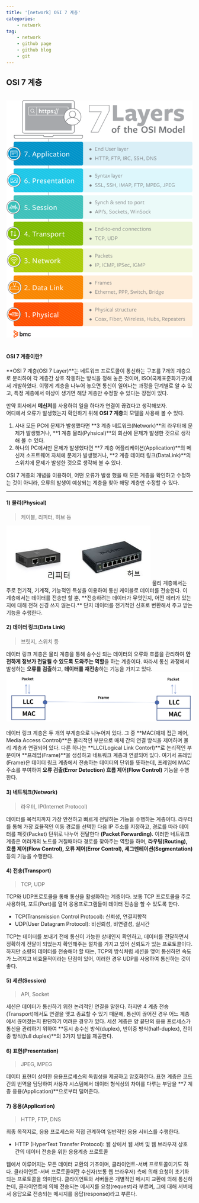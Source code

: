 ```yaml
---
title: '[network] OSI 7 계층'
categories:
    - network
tag:
    - network
    - github page
    - github blog
    - git
---
```


## OSI 7 계층
<br>
<center>
<img src="/assets/images/posts/2022-11-24-OSI 7 계층/OSI.png">
</center>
<br>

#### OSI 7 계층이란?
**OSI 7 계층(OSI 7 Layer)**는 네트워크 프로토콜이 통신하는 구조를 7개의 계층으로 분리하여 각 계층간 상호 작동하는 방식을 정해 놓은 것이며, ISO(국제표준화기구)에서 개발하였다. 이렇게 계층을 나누어 놓으면 통신이 일어나는 과정을 단계별로 알 수 있고, 특정 계층에서 이상이 생기면 해당 계층만 수정할 수 있다는 장점이 있다.

>
만약 회사에서 **메신저**를 사용하여 일을 하다가 연결이 끊겼다고 생각해보자.  
어디에서 오류가 발생했는지 확인하기 위해 **OSI 7 계층**의 모델을 사용해 볼 수 있다.  
1. 사내 모든 PC에 문제가 발생했다면 **3 계층 네트워크(Network)**의 라우터에 문제가 발생했거나, **1 계층 물리(Pyhsical)**의 회선에 문제가 발생한 것으로 생각해 볼 수 있다.  
2. 하나의 PC에서만 문제가 발생했다면 **7 계층 어플리케이션(Application)**의 메신저 소프트웨어 자체에 문제가 발생했거나, **2 계층 데이터 링크(DataLink)**의 스위치에 문제가 발생한 것으로 생각해 볼 수 있다.  
>
OSI 7 계층의 개념을 이용하여, 어떤 오류가 발생 했을 때 모든 계층을 확인하고 수정하는 것이 아니라, 오류의 발생이 예상되는 계층을 찾아 해당 계층만 수정할 수 있다.
<hr>

#### 1) 물리(Physical)
> 케이블, 리피터, 허브 등

<img src="/assets/images/posts/2022-11-24-OSI 7 계층/repeater_hub.png">  
물리 계층에서는 주로 전기적, 기계적, 기능적인 특성을 이용하여 통신 케이블로 데이터를 전송한다. 이 계층에서는 데이터를 전송만 할 뿐, **전송하려는 데이터가 무엇인지, 어떤 에러가 있는지에 대해 전혀 신경 쓰지 않는다.** 단지 데이터를 전기적인 신호로 변환해서 주고 받는 기능을 수행한다.

#### 2) 데이터 링크(Data Link)
> 브릿지, 스위치 등

데이터 링크 계층은 물리 계층을 통해 송수신 되는 데이터의 오류와 흐름을 관리하여 **안전하게 정보가 전달될 수 있도록 도와주는 역할**을 하는 계층이다. 따라서 통신 과정에서 발생하는 **오류를 검출**하고, **데이터를 재전송**하는 기능을 가지고 있다.
<img src="/assets/images/posts/2022-11-24-OSI 7 계층/datalink.png">  
<br>
데이터 링크 계층은 두 개의 부계층으로 나누어져 있다. 그 중 **MAC(매체 접근 제어, Media Access Control)**은 물리적인 부분으로 매체 간의 연결 방식을 제어하며 물리 계층과 연결되어 있다. 다른 하나는 **LLC(Logical Link Contorl)**로 논리적인 부분이며 **프레임(Frame)**을 생성하고 네트워크 계층과 연결되어 있다. 여기서 프레임(Frame)은 데이터 링크 계층에서 전송하는 데이터의 단위를 뜻하는데, 프레임에 MAC 주소를 부여하여 **오류 검출(Error Detection) 흐름 제어(Flow Control)** 기능을 수행한다.

#### 3) 네트워크(Network)
> 라우터, IP(Internet Protocol)

데이터를 목적지까지 가장 안전하고 빠르게 전달하는 기능을 수행하는 계층이다. 라우터를 통해 가장 효율적인 이동 경로를 선택한 다음 IP 주소를 지정하고, 경로를 따라 데이터를 패킷(Packet) 단위로 나누어 전달한다 **(Packet Forwarding)**. 이러한 네트워크 계층은 여러개의 노드를 거칠때마다 경로를 찾아주는 역할을 하며, **라우팅(Routing), 흐름 제어(Flow Control), 오류 제어(Error Control), 세그멘테이션(Segmentation)** 등의 기능을 수행한다.

#### 4) 전송(Transport)
> TCP, UDP

TCP와 UDP프로토콜을 통해 통신을 활성화하는 계층이다. 보통 TCP 프로토콜을 주로 사용하여, 포트(Port)를 열어 응용프로그램들이 데이터 전송을 할 수 있도록 한다.  
- TCP(Transmission Control Protocol): 신뢰성, 연결지향적
- UDP(User Datagram Protocol): 비신뢰성, 비연결성, 실시간

TCP는 데이터를 보내기 전에 통신이 가능한 상태인지 확인하고, 데이터를 전달하면서 정확하게 전달이 되었는지 확인해주는 절차를 가지고 있어 신뢰도가 있는 프로토콜이다. 하지만 소량의 데이터를 전송해야 할 때는, TCP의 방식처럼 세션을 맺어 통신하면 속도가 느려지고 비효율적이라는 단점이 있어, 이러한 경우 UDP를 사용하여 통신하는 것이 좋다.

#### 5) 세션(Session)
> API, Socket

세션은 데이터가 통신하기 위한 논리적인 연결을 말한다. 하지만 4 계층 전송(Transport)에서도 연결을 맺고 종료할 수 있기 때문에, 통신이 끊어진 경우 어느 계층에서 끊어졌는지 판단하기 어려운 경우가 있다. 세션 계층은 양 끝단의 응용 프로세스가 통신을 관리하기 위하여 **동시 송수신 방식(duplex), 반이중 방식(half-duplex), 전이중 방식(full duplex)**의 3가지 방법을 제공한다.

#### 6) 표현(Presentation)
> JPEG, MPEG

데이터 표현이 상이한 응용프로세스의 독립성을 제공하고 암호화한다. 표현 계층은 코드 간의 번역을 담당하여 사용자 시스템에서 데이터 형식상의 차이를 다루는 부담을 **7 계층 응용(Application)**으로부터 덜어준다.

#### 7) 응용(Application)
> HTTP, FTP, DNS

최종 목적지로, 응용 프로세스와 직접 관계하여 일반적인 응용 서비스를 수행한다.  
- HTTP (HyperText Transfer Protocol): 웹 상에서 웹 서버 및 웹 브라우저 상호 간의 데이터 전송을 위한 응용계층 프로토콜

웹에서 이루어지는 모든 데이터 교환의 기초이며, 클라이언트-서버 프로토콜이기도 하다. 클라이언트-서버 프로토콜이란 수신자(보통 웹 브라우저) 측에 의해 요청이 초기화 되는 프로토콜을 의미한다. 클라이언트와 서버들은 개별적인 메시지 교환에 의해 통신하는데, 클라이언트에 의해 전송되는 메시지를 요청(request)라 부르며, 그에 대해 서버에서 응답으로 전송되는 메시지를 응답(response)라고 부른다.